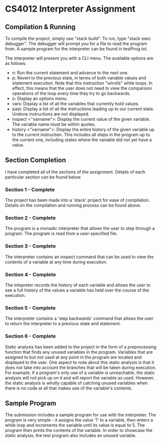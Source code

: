 # CS4012 Interpreter Assignment

## Compilation & Running
To compile the project, simply use "stack build". 
To run, type "stack exec debugger". 
The debugger will prompt you for a file to read the program from. 
A sample program for the interpreter can be found in testProg.txt.

The interpreter will present you with a CLI menu.
The available options are as follows:

* n: Run the current statement and advance to the next one.
* p: Revert to the previous state, in terms of both variable values and statement execution. Note that this instruction "unrolls" while loops. In effect, this means that the user does not need to view the comparison operations of the loop every time they try to go backwards.
* o: Display an options menu.
* vars: Display a list of all the variables that currently hold values.
* past: Display a list of all the instructions leading up to our current state. Undone instructions are not displayed.
* inspect <"varname">: Display the current value of the given variable. The variable name must be within quotes.
* history <"varname">: Display the entire history of the given variable up to the current instruction. This includes all steps in the program up to the current one, including states where the variable did not yet have a value.

## Section Completion
I have completed all of the sections of the assignment. 
Details of each particular section can be found below.

### Section 1 - Complete
The project has been made into a 'stack' project for ease of compilation.
Details on the compilation and running process can be found above.

### Section 2 - Complete
The program is a monadic interpreter that allows the user to step through a program.
The program is read from a user-specified file.

### Section 3 - Complete
The interpreter contains an inspect command that can be used to view the contents of a variable at any time during execution.

### Section 4 - Complete
The intepreter records the history of each variable and allows the user to see a full history of the values a variable has held over the course of the execution.

### Section 5 - Complete
The interpreter contains a 'step backwards' command that allows the user to return the interpreter to a previous state and statement. 

### Section 6 - Complete
Static analysis has been added to the project in the form of a preprocessing function that finds any unused variables in the program.
Variables that are assigned to but not used at any point in the program are located and displayed to the user.
One aspect to note about this static analysis is that it does not take into account the branches that will be taken during execution.
For example, if a program's only use of a variable is unreachable, the static analysis will not pick up on it and will report the variable as used.
However, the static analysis is wholly capable of catching unused variables when there is no code at all that makes use of the variable's contents.

## Sample Program
The submission includes a sample program for use with the interpreter.
The program is very simple - it assigns the value '1' to a variable, then enters a while loop and increments the variable until its value is equal to 5.
The program then prints the contents of the variable.
In order to showcase the static analysis, the test program also includes an unused variable.
